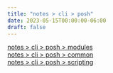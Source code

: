 ```yaml
---
title: "notes > cli > posh"
date: 2023-05-15T00:00:00-06:00
draft: false
---
```


[notes > cli > posh > modules](modules)  
[notes > cli > posh > common](common.md)  
[notes > cli > posh > scripting](scripting.md)  

